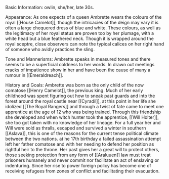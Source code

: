 Basic Information: owlin, she/her, late 30s.

Appearance: As one expects of a queen Ambrette wears the colours of the royal [[House Camelot]], though the intricacies of the deign may vary it is often a large chequered dress of blue and white. These colours, as well as the legitimacy of her royal status are proven too by her plumage, with a white head but a blue feathered neck. Though it is wrapped around the royal sceptre, close observers can note the typical calices on her right hand of someone who avidly practices the sling.

Tone and Mannerisms: Ambrette speaks in measured tones and there seems to be a superficial coldness to her words. In drawn out meetings cracks of impatience show in her and have been the cause of many a rumour in [[Emeraldreach]].

History and Goals: Ambrette was born as the only child of the now comatose [[Henry Camelot]], the previous king. Much of her early childhood was spent figuring out how to sneak past guards and into the forest around the royal castle near [[Cyradil]], at this point in her life she idolized [[The Royal Rangers]] and through a twist of fate came to meet one apprentice at the age of 12 who was being trained.  Through this friendship she developed and when witch hunter took the apprentice, [[Will Holter]], she too got taken with no knowledge of her lineage. For a full year her and Will were sold as thralls, escaped and survived a winter in southern [[Aslava]], this is one of the reasons for the current tense political climate between the two nations. at he 17th birthday a failed assassination attempt left her father comatose and with her needing to defend her position as rightful heir to the throne. Her past gives her a great will to protect others, those seeking protection from any form of [[Araluuen]] law must treat prisoners humanely and never commit nor facilitate an act of enslaving or indenturing. Since her rise to power foreign policy has become one of receiving refugees from zones of conflict and facilitating their evacuation.